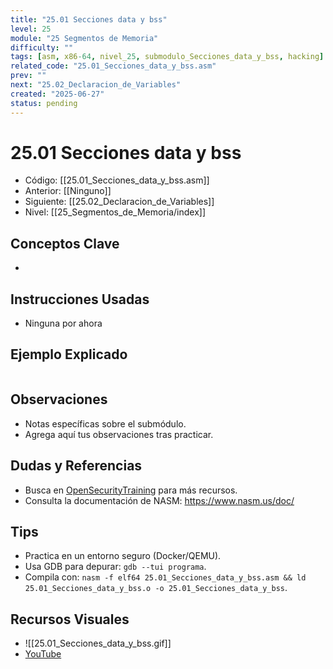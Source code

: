 ```yaml
---
title: "25.01 Secciones data y bss"
level: 25
module: "25 Segmentos de Memoria"
difficulty: ""
tags: [asm, x86-64, nivel_25, submodulo_Secciones_data_y_bss, hacking]
related_code: "25.01_Secciones_data_y_bss.asm"
prev: ""
next: "25.02_Declaracion_de_Variables"
created: "2025-06-27"
status: pending
---
```


# 25.01 Secciones data y bss

- Código: [[25.01_Secciones_data_y_bss.asm]]  
- Anterior: [[Ninguno]]  
- Siguiente: [[25.02_Declaracion_de_Variables]]  
- Nivel: [[25_Segmentos_de_Memoria/index]]  

## Conceptos Clave
- 

## Instrucciones Usadas
- Ninguna por ahora

## Ejemplo Explicado
```asm

```

## Observaciones
- Notas específicas sobre el submódulo.
- Agrega aquí tus observaciones tras practicar.

## Dudas y Referencias
- Busca en [OpenSecurityTraining](https://opensecuritytraining.info/) para más recursos.
- Consulta la documentación de NASM: https://www.nasm.us/doc/

## Tips
- Practica en un entorno seguro (Docker/QEMU).
- Usa GDB para depurar: `gdb --tui programa`.
- Compila con: `nasm -f elf64 25.01_Secciones_data_y_bss.asm && ld 25.01_Secciones_data_y_bss.o -o 25.01_Secciones_data_y_bss`.

## Recursos Visuales
- ![[25.01_Secciones_data_y_bss.gif]]  
- [YouTube](https://youtube.com/placeholder)
